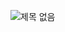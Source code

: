 ![제목 없음](https://user-images.githubusercontent.com/113653315/204686758-5f28049a-efa5-42b4-87ab-f866a71a17d2.png)
